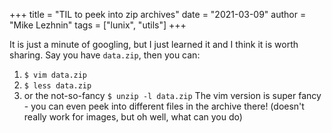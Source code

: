+++
title = "TIL to peek into zip archives"
date = "2021-03-09"
author = "Mike Lezhnin"
tags = ["lunix", "utils"]
+++

It is just a minute of googling, but I just learned it and I think it is worth sharing. Say you have `data.zip`, then you can:
1. `$ vim data.zip`
2. `$ less data.zip`
3. or the not-so-fancy `$ unzip -l data.zip`
The vim version is super fancy - you can even peek into different files in the archive there! (doesn't really work for images, but oh well, what can you do)

